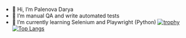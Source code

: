 - 👋 Hi, I’m Palenova Darya
- 👀 I’m manual QA and write automated tests
- 🌱 I’m currently learning Selenium and Playwright (Python)
[![trophy](https://github-profile-trophy.vercel.app/Darya_Palenova=ryo-ma)](https://github.com/ryo-ma/github-profile-trophy)
[![Top Langs](https://github-readme-stats.vercel.app/api/top-langs/?username=anuraghazra&layout=compact)](https://github.com/anuraghazra/github-readme-stats)

<!---
Curasao/Curasao is a ✨ special ✨ repository because its `README.md` (this file) appears on your GitHub profile.
You can click the Preview link to take a look at your changes.
--->
